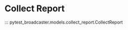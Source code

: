 # Collect Report


::: pytest_broadcaster.models.collect_report.CollectReport


<style>
  .md-content__button {
    display: none;
  }
</style>
